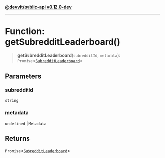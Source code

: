 [**@devvit/public-api v0.12.0-dev**](../../README.md)

---

# Function: getSubredditLeaderboard()

> **getSubredditLeaderboard**(`subredditId`, `metadata`): `Promise`\<[`SubredditLeaderboard`](../type-aliases/SubredditLeaderboard.md)\>

## Parameters

### subredditId

`string`

### metadata

`undefined` | `Metadata`

## Returns

`Promise`\<[`SubredditLeaderboard`](../type-aliases/SubredditLeaderboard.md)\>
